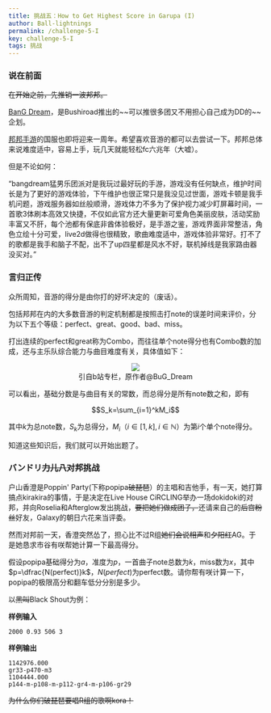 ```yaml
---
title: 挑战五：How to Get Highest Score in Garupa (I)
author: Ball-lightnings
permalink: /challenge-5-I
key: challenge-5-I
tags: 挑战
---
```


### 说在前面

~~在开始之前，先推销一波邦邦。~~

[BanG Dream](https://zh.moegirl.org/BanG_Dream!)，是Bushiroad推出的~~可以推很多团又不用担心自己成为DD的~~企划。

[邦邦手游](https://game.bilibili.com/bangdream/)的国服也即将迎来一周年。希望喜欢音游的都可以去尝试一下。邦邦总体来说难度适中，容易上手，玩几天就能轻松fc六兆年（大嘘）。

<!--more-->

但是不论如何：

“bangdream猛男乐团派对是我玩过最好玩的手游，游戏没有任何缺点，维护时间长是为了更好的游戏体验，下午维护也很正常只是我没见过世面，游戏卡顿是我手机问题，游戏服务器如丝般顺滑，游戏体力不多为了保护视力减少盯屏幕时间，一首歌3体刷本高效又快捷，不仅如此官方还大量更新可爱角色美丽皮肤，活动奖励丰富又不肝，每个池都有保底非酋体验极好，是手游之鉴，游戏界面非常整洁，角色立绘十分可爱，live2d做得也很精致，歌曲难度适中，游戏体验非常好。打不了的歌都是我手和脑子不配，出不了up四星都是风水不好，联机掉线是我家路由器没买对。”

### 言归正传

众所周知，音游的得分是由你打的好坏决定的（废话）。

包括邦邦在内的大多数音游的判定机制都是按照击打note的误差时间来评价，分为以下五个等级：perfect、great、good、bad、miss。

打出连续的perfect和great称为Combo，而往往单个note得分也有Combo数的加成，还与主乐队综合能力与曲目难度有关，具体值如下：

<div align="center"><img src="https://s1.ax1x.com/2020/03/13/8mLMwQ.jpg"><br>引自b站专栏，原作者@BuG_Dream</div>

可以看出，基础分数是与曲目有关的常数，而总得分是所有note数之和，即有

$$S_k=\sum_{i=1}^kM_i$$
 
其中$k$为总note数，$S_k$为总得分，$M_i$（$i\in[1,k], i\in\mathbb N$）为第$i$个单个note得分。

知道这些知识后，我们就可以开始出题了。

### バンドリ~~力儿八~~对邦挑战

户山香澄是Poppin' Party(下称popipa~~破琵琶~~）的主唱和吉他手，有一天，她打算搞点kirakira的事情，于是决定在Live House CiRCLING举办一场dokidoki的对邦，并向Roselia和Afterglow发出挑战，~~要把她们做成团子，~~还请来自己的~~后宫粉丝~~好友，Galaxy的朝日六花来当评委。

然而对邦前一天，香澄突然怂了，担心比不过R组~~她们会说相声~~和~~夕阳红~~AG。于是她恳求市谷有咲帮她计算一下最高得分。

假设popipa基础得分为$a$，准度为$p$，一首曲子note总数为$k$，miss数为$x$，其中$p=\dfrac{N(perfect)}k$，$N(perfect)$为perfect数。请你帮有咲计算一下，popipa的极限高分和翻车低分分别是多少。

以~~黑叫~~Black Shout为例：

**样例输入**

    2000 0.93 506 3

**样例输出**

    1142976.000
    gr33-p470-m3
    1104444.000
    p144-m-p108-m-p112-gr4-m-p106-gr29

~~为什么你们破琵琶要唱R组的歌啊kora！~~
